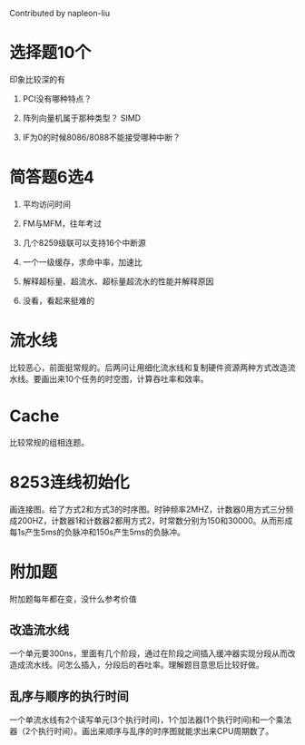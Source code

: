 Contributed by napleon-liu

# 选择题10个

印象比较深的有

1. PCI没有哪种特点？

1. 阵列向量机属于那种类型？ SIMD
2. IF为0的时候8086/8088不能接受哪种中断？

# 简答题6选4

1. 平均访问时间
2. FM与MFM，往年考过
3. 几个8259级联可以支持16个中断源
4. 一个一级缓存，求命中率，加速比

5. 解释超标量、超流水、超标量超流水的性能并解释原因
6. 没看，看起来挺难的

# 流水线

比较恶心，前面挺常规的。后两问让用细化流水线和复制硬件资源两种方式改造流水线。要画出来10个任务的时空图，计算吞吐率和效率。

# Cache

比较常规的组相连题。

# 8253连线初始化

画连接图。给了方式2和方式3的时序图。时钟频率2MHZ，计数器0用方式三分频成200HZ，计数器1和计数器2都用方式2，时常数分别为150和30000。从而形成每1s产生5ms的负脉冲和150s产生5ms的负脉冲。

# 附加题

附加题每年都在变，没什么参考价值

## 改造流水线

一个单元要300ns，里面有几个阶段，通过在阶段之间插入缓冲器实现分段从而改造成流水线。问怎么插入，分段后的吞吐率。理解题目意思后比较好做。

## 乱序与顺序的执行时间

一个单流水线有2个读写单元(3个执行时间)，1个加法器(1个执行时间)和一个乘法器（2个执行时间）。画出来顺序与乱序的时序图就能求出来CPU周期数了。